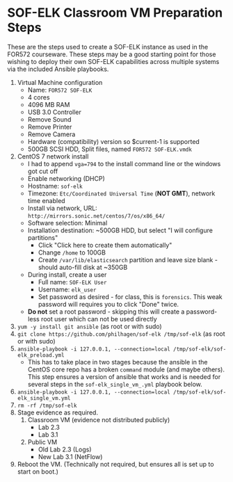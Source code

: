 # SOF-ELK Classroom VM Preparation Steps

These are the steps used to create a SOF-ELK instance as used in the FOR572 courseware.  These steps may be a good starting point for those wishing to deploy their own SOF-ELK capabilities across multiple systems via the included Ansible playbooks.

1. Virtual Machine configuration
    * Name: `FOR572 SOF-ELK`
    * 4 cores
    * 4096 MB RAM
    * USB 3.0 Controller
    * Remove Sound
    * Remove Printer
    * Remove Camera
    * Hardware (compatibility) version so $current-1 is supported
    * 500GB SCSI HDD, Split files, named `FOR572 SOF-ELK.vmdk`
2. CentOS 7 network install
    * I had to append `vga=794` to the install command line or the windows got cut off
    * Enable networking (DHCP)
    * Hostname: `sof-elk`
    * Timezone: `Etc/Coordinated Universal Time` (**NOT GMT**), network time enabled
    * Install via network, URL: `http://mirrors.sonic.net/centos/7/os/x86_64/`
    * Software selection: Minimal
    * Installation destination: ~500GB HDD, but select "I will configure partitions"
      * Click "Click here to create them automatically"
      * Change `/home` to 100GB
      * Create `/var/lib/elasticsearch` partition and leave size blank - should auto-fill disk at ~350GB
    * During install, create a user
      * Full name: `SOF-ELK User`
      * Username: `elk_user`
      * Set password as desired - for class, this is `forensics`.  This weak password will requires you to click "Done" twice.
    * **Do not** set a root password - skipping this will create a password-less root user which can not be used directly
3. `yum -y install git ansible` (as root or with sudo)
4. `git clone https://github.com/philhagen/sof-elk /tmp/sof-elk` (as root or with sudo)
5. `ansible-playbook -i 127.0.0.1, --connection=local /tmp/sof-elk/sof-elk_preload.yml`
    * This has to take place in two stages because the ansible in the CentOS core repo has a broken `command` module (and maybe others). This step ensures a version of ansible that works and is needed for several steps in the `sof-elk_single_vm_.yml` playbook below.
6. `ansible-playbook -i 127.0.0.1, --connection=local /tmp/sof-elk/sof-elk_single_vm.yml`
7. `rm -rf /tmp/sof-elk`
8. Stage evidence as required.
   1. Classroom VM (evidence not distributed publicly)
      * Lab 2.3
      * Lab 3.1
   2. Public VM
      * Old Lab 2.3 (Logs)
      * New Lab 3.1 (NetFlow)
9. Reboot the VM.  (Technically not required, but ensures all is set up to start on boot.)
